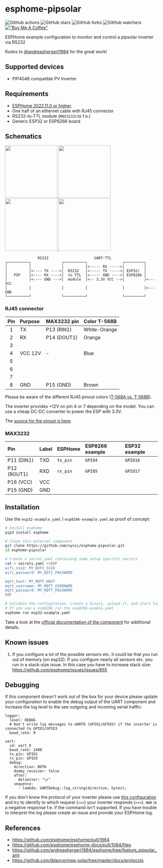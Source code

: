 # esphome-pipsolar

![GitHub actions](https://github.com/syssi/esphome-pipsolar/actions/workflows/ci.yaml/badge.svg)
![GitHub stars](https://img.shields.io/github/stars/syssi/esphome-pipsolar)
![GitHub forks](https://img.shields.io/github/forks/syssi/esphome-pipsolar)
![GitHub watchers](https://img.shields.io/github/watchers/syssi/esphome-pipsolar)
[!["Buy Me A Coffee"](https://img.shields.io/badge/buy%20me%20a%20coffee-donate-yellow.svg)](https://www.buymeacoffee.com/syssi)

ESPHome example configuration to monitor and control a pipsolar inverter via RS232

Kudos to [@andreashergert1984](https://github.com/andreashergert1984) for the great work!

## Supported devices

* PIP4048 compatible PV Inverter


## Requirements

* [ESPHome 2022.11.0 or higher](https://github.com/esphome/esphome/releases).
* One half of an ethernet cable with RJ45 connector
* RS232-to-TTL module (`MAX3232CSE` f.e.)
* Generic ESP32 or ESP8266 board

## Schematics

<a href="https://raw.githubusercontent.com/syssi/esphome-pipsolar/main/images/001.jpg" target="_blank">
  <img src="https://raw.githubusercontent.com/syssi/esphome-pipsolar/main/images/001.jpg" height="172">
</a>

<a href="https://raw.githubusercontent.com/syssi/esphome-pipsolar/main/images/002.jpg" target="_blank">
  <img src="https://raw.githubusercontent.com/syssi/esphome-pipsolar/main/images/002.jpg" height="172">
</a>

<a href="https://raw.githubusercontent.com/syssi/esphome-pipsolar/main/images/004.jpg" target="_blank">
  <img src="https://raw.githubusercontent.com/syssi/esphome-pipsolar/main/images/004.jpg" height="172">
</a>

<a href="https://raw.githubusercontent.com/syssi/esphome-pipsolar/main/images/005.jpg" target="_blank">
  <img src="https://raw.githubusercontent.com/syssi/esphome-pipsolar/main/images/005.jpg" height="172">
</a>

```
               RS232                     UART-TTL
┌──────────┐              ┌──────────┐                ┌─────────┐
│          │              │          │<----- RX ----->│         │
│          │<---- TX ---->│  RS232   │<----- TX ----->│ ESP32/  │
│   PIP    │<---- RX ---->│  to TTL  │<----- GND ---->│ ESP8266 │
│          │<---- GND --->│  module  │<-- 3.3V VCC -->│         │<--- VCC
│          │              │          │                │         │<--- GND
└──────────┘              └──────────┘                └─────────┘
```

### RJ45 connector

| Pin     | Purpose      | MAX3232 pin       | Color T-568B |
| :-----: | :----------- | :---------------- | :------------|
|    1    | TX           | P13 (RIN1)        | White-Orange |
|    2    | RX           | P14 (DOUT1)       | Orange       |
|    3    |              |                   |              |
|    4    | VCC 12V      | -                 | Blue         |
|    5    |              |                   |              |
|    6    |              |                   |              |
|    7    |              |                   |              |
|    8    | GND          | P15 (GND)         | Brown        |

Please be aware of the different RJ45 pinout colors ([T-568A vs. T-568B](images/rj45-colors-t568a-vs-t568.png)).

The inverter provides +12V on pin 4 or 7 depending on the model. You can use a cheap DC-DC converter to power the ESP with 3.3V.

The [source for the pinout is here](docs/HS_MS_MSX%20RS232%20Protocol.pdf).

### MAX3232

| Pin          | Label        | ESPHome     | ESP8266 example  | ESP32 example |
| :----------- | :----------- | :---------- | :--------------- | :------------ |
| P11 (DIN1)   | TXD          | `tx_pin`    | `GPIO4`          | `GPIO16`      |
| P12 (ROUT1)  | RXD          | `rx_pin`    | `GPIO5`          | `GPIO17`      |
| P16 (VCC)    | VCC          |             |                  |               |
| P15 (GND)    | GND          |             |                  |               |

## Installation

Use the `esp32-example.yaml` / `esp8266-example.yaml` as proof of concept:

```bash
# Install esphome
pip3 install esphome

# Clone this external component
git clone https://github.com/syssi/esphome-pipsolar.git
cd esphome-pipsolar

# Create a secret.yaml containing some setup specific secrets
cat > secrets.yaml <<EOF
wifi_ssid: MY_WIFI_SSID
wifi_password: MY_WIFI_PASSWORD

mqtt_host: MY_MQTT_HOST
mqtt_username: MY_MQTT_USERNAME
mqtt_password: MY_MQTT_PASSWORD
EOF

# Validate the configuration, create a binary, upload it, and start logs
# If you use a esp8266 run the esp8266-examle.yaml
esphome run esp32-example.yaml

```

Take a look at the [official documentation of the component](https://esphome.io/components/pipsolar.html) for additional details.

## Known issues

1. If you configure a lot of the possible sensors etc. it could be that you run out of memory (on esp32). If you configure nearly all sensors etc. you run in a stack-size issue. In this case you have to increase stack size: https://github.com/esphome/issues/issues/855

## Debugging

If this component doesn't work out of the box for your device please update your configuration to enable the debug output of the UART component and increase the log level to the see outgoing and incoming serial traffic:

```
logger:
  level: DEBUG
  # Don't write log messages to UART0 (GPIO1/GPIO3) if the inverter is connected to GPIO1/GPIO3
  baud_rate: 0

uart:
  id: uart_0
  baud_rate: 2400
  tx_pin: GPIO1
  rx_pin: GPIO3
  debug:
    direction: BOTH
    dummy_receiver: false
    after:
      delimiter: "\r"
    sequence:
      - lambda: UARTDebug::log_string(direction, bytes);
```

If you don't know the protocol of your inverter please use [this configuration](tests/esp8266-test-protocols.yaml) and try to identify to which request (`>>>`) your inverter responds (`<<<`). `NAK` is a negative response f.e. if the command isn't supported. If you have trouble to interpret the log please create an issue and provide your ESPHome log.

## References

* https://github.com/esphome/esphome/pull/1664
* https://github.com/esphome/esphome-docs/pull/1084/files
* https://github.com/andreashergert1984/esphome/tree/feature_pipsolar_anh
* https://github.com/jblance/mpp-solar/tree/master/docs/protocols
